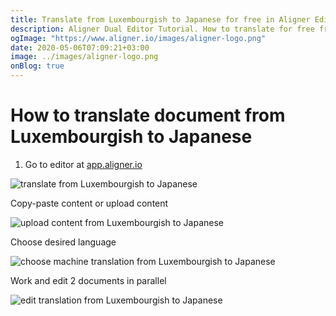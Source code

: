 ```yaml
---
title: Translate from Luxembourgish to Japanese for free in Aligner Editor
description: Aligner Dual Editor Tutorial. How to translate for free from Luxembourgish to Japanese. Aligner is multilingual document management platform. 
ogImage: "https://www.aligner.io/images/aligner-logo.png"
date: 2020-05-06T07:09:21+03:00
image: ../images/aligner-logo.png
onBlog: true
---
```


# How to translate document from Luxembourgish to Japanese

1. Go to editor at [app.aligner.io](https://app.aligner.io "Aligner App web page")

![translate from Luxembourgish to Japanese](../aligner-blank-editor.png "translate from Luxembourgish to Japanese")

Copy-paste content or upload content

![upload content from Luxembourgish to Japanese](../aligner-uploaded-document.png "upload content from Luxembourgish to Japanese")

Choose desired language

![choose machine translation from Luxembourgish to Japanese](../aligner-language-dropdown.png "choose machine translation from Luxembourgish to Japanese")

Work and edit 2 documents in parallel

![edit translation from Luxembourgish to Japanese](../aligner-double-sitded-editor.png "edit translation from Luxembourgish to Japanese")

